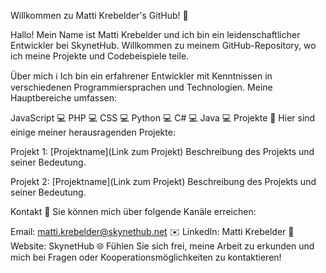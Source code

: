 Willkommen zu Matti Krebelder's GitHub! 👋

Hallo! Mein Name ist Matti Krebelder und ich bin ein leidenschaftlicher Entwickler bei SkynetHub. Willkommen zu meinem GitHub-Repository, wo ich meine Projekte und Codebeispiele teile.

Über mich ℹ️
Ich bin ein erfahrener Entwickler mit Kenntnissen in verschiedenen Programmiersprachen und Technologien. Meine Hauptbereiche umfassen:

JavaScript 💻
PHP 💻
CSS 💻
Python 💻
C# 💻
Java 💻
Projekte 🚀
Hier sind einige meiner herausragenden Projekte:

Projekt 1: [Projektname](Link zum Projekt)
Beschreibung des Projekts und seiner Bedeutung.

Projekt 2: [Projektname](Link zum Projekt)
Beschreibung des Projekts und seiner Bedeutung.

Kontakt 📧
Sie können mich über folgende Kanäle erreichen:

Email: matti.krebelder@skynethub.net ✉️
LinkedIn: Matti Krebelder 💼
Website: SkynetHub 🌐
Fühlen Sie sich frei, meine Arbeit zu erkunden und mich bei Fragen oder Kooperationsmöglichkeiten zu kontaktieren!
